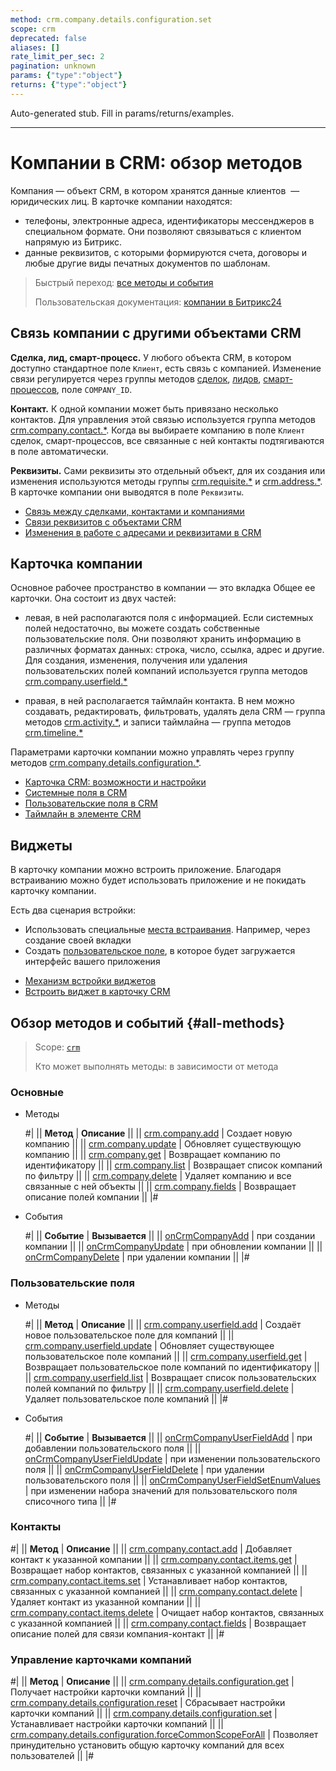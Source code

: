 ```yaml
---
method: crm.company.details.configuration.set
scope: crm
deprecated: false
aliases: []
rate_limit_per_sec: 2
pagination: unknown
params: {"type":"object"}
returns: {"type":"object"}
---
```


Auto-generated stub. Fill in params/returns/examples.

---

# Компании в CRM: обзор методов

Компания — объект CRM, в котором хранятся данные клиентов  — юридических лиц. В карточке компании находятся: 
* телефоны, электронные адреса, идентификаторы мессенджеров  в специальном формате. Они позволяют связываться с клиентом напрямую из Битрикс. 
* данные реквизитов, с которыми формируются счета, договоры и любые другие виды печатных документов по шаблонам. 

> Быстрый переход: [все методы и события](#all-methods) 
> 
> Пользовательская документация: [компании в Битрикс24](https://helpdesk.bitrix24.ru/open/5493389/) 

## Связь компании с другими объектами CRM

**Сделка, лид, смарт-процесс.** У любого объекта CRM, в котором доступно стандартное поле `Клиент`,  есть связь с компанией. Изменение связи регулируется через группы методов [сделок](../deals/index.md), [лидов](../leads/index.md), [смарт-процессов](../universal/index.md), поле `COMPANY_ID`.

**Контакт.** К одной компании может быть привязано несколько контактов. Для управления этой связью используется группа методов [crm.company.contact.*](./contacts/index.md). Когда вы выбираете компанию в поле `Клиент` сделок, смарт-процессов, все связанные с ней контакты подтягиваются в поле автоматически. 

**Реквизиты.** Сами реквизиты это отдельный объект, для их создания или изменения используются методы группы [crm.requisite.*](../requisites/index.md) и [crm.address.*](../requisites/addresses/index.md). В карточке компании они выводятся в поле `Реквизиты`. 



- [Связь между сделками, контактами и компаниями](https://helpdesk.bitrix24.ru/open/2501159/)
- [Связи реквизитов с объектами CRM](../requisites/links/index.md)
- [Изменения в работе с адресами и реквизитами в CRM](https://helpdesk.bitrix24.ru/open/11706682/)



## Карточка компании

Основное рабочее пространство в компании — это вкладка Общее ее карточки. Она состоит из двух частей: 

* левая, в ней располагаются поля с информацией. Если системных полей недостаточно, вы можете создать собственные пользовательские поля. Они позволяют хранить информацию в различных форматах данных: строка, число, ссылка, адрес и другие. Для создания, изменения, получения или удаления пользовательских полей компаний используется группа методов [crm.company.userfield.*](./userfields/index.md)

* правая, в ней располагается таймлайн контакта.  В нем можно создавать, редактировать, фильтровать, удалять дела CRM — группа методов [crm.activity.*](../timeline/activities/index.md), и записи таймлайна — группа методов [crm.timeline.*](../timeline/index.md)

Параметрами карточки компании можно управлять через группу методов [crm.company.details.configuration.*](./custom-form/index.md). 



- [Карточка CRM: возможности и настройки](https://helpdesk.bitrix24.ru/open/22804914/)
- [Системные поля в CRM](https://helpdesk.bitrix24.ru/open/18478840/)
- [Пользовательские поля в CRM](https://helpdesk.bitrix24.ru/open/22048980/)
- [Таймлайн в элементе CRM](https://helpdesk.bitrix24.ru/open/23960160/)



## Виджеты

В карточку компании можно встроить приложение. Благодаря встраиванию можно будет использовать приложение и не покидать карточку компании.

Есть два сценария встройки:

* Использовать специальные [места встраивания](../../widgets/crm/index.md). Например, через создание своей вкладки
* Создать [пользовательское поле](../../../tutorials/crm/crm-widgets/widget-as-field-in-lead-page.md), в которое будет загружается интерфейс вашего приложения



- [Механизм встройки виджетов](../../widgets/index.md)
- [Встроить виджет в карточку CRM](../../../tutorials/crm/crm-widgets/widget-as-detail-tab.md)



## Обзор методов и событий {#all-methods}

> Scope: [`crm`](../../scopes/permissions.md)
>
> Кто может выполнять методы: в зависимости от метода

### Основные



- Методы

    #|
    || **Метод** | **Описание** ||
    || [crm.company.add](./crm-company-add.md) | Создает новую компанию ||
    || [crm.company.update](./crm-company-update.md) | Обновляет существующую компанию ||
    || [crm.company.get](./crm-company-get.md) | Возвращает компанию по идентификатору ||
    || [crm.company.list](./crm-company-list.md) | Возвращает список компаний по фильтру ||
    || [crm.company.delete](./crm-company-delete.md) | Удаляет компанию и все связанные с ней объекты ||
    || [crm.company.fields](./crm-company-fields.md) | Возвращает описание полей компании ||
    |#

- События

    #|
    || **Событие** | **Вызывается** ||
    || [onCrmCompanyAdd](./events/on-crm-company-add.md) | при создании компании ||
    || [onCrmCompanyUpdate](./events/on-crm-company-update.md) | при обновлении компании ||
    || [onCrmCompanyDelete](./events/on-crm-company-delete.md) | при удалении компании ||
    |#



### Пользовательские поля



- Методы

    #|
    || **Метод** | **Описание** ||
    || [crm.company.userfield.add](./userfields/crm-company-userfield-add.md) | Создаёт новое пользовательское поле для компаний ||
    || [crm.company.userfield.update](./userfields/crm-company-userfield-update.md) | Обновляет существующее пользовательское поле компаний ||
    || [crm.company.userfield.get](./userfields/crm-company-userfield-get.md) | Возвращает пользовательское поле компаний по идентификатору ||
    || [crm.company.userfield.list](./userfields/crm-company-userfield-list.md) | Возвращает список пользовательских полей компаний по фильтру ||
    || [crm.company.userfield.delete](./userfields/crm-company-userfield-delete.md) | Удаляет пользовательское поле компаний ||
    |#

- События

    #|
    || **Событие** | **Вызывается** ||
    || [onCrmCompanyUserFieldAdd](./userfields/events/on-crm-company-user-field-add.md) | при добавлении пользовательского поля ||
    || [onCrmCompanyUserFieldUpdate](./userfields/events/on-crm-company-user-field-update.md) | при изменении пользовательского поля ||
    || [onCrmCompanyUserFieldDelete](./userfields/events/on-crm-company-user-field-delete.md) | при удалении пользовательского поля ||
    || [onCrmCompanyUserFieldSetEnumValues](./userfields/events/on-crm-company-user-field-set-enum-values.md) | при изменении набора значений для пользовательского поля списочного типа ||
    |#



### Контакты

#|
|| **Метод** | **Описание** ||
|| [crm.company.contact.add](./contacts/crm-company-contact-add.md) | Добавляет контакт к указанной компании ||
|| [crm.company.contact.items.get](./contacts/crm-company-contact-items-get.md) | Возвращает набор контактов, связанных с указанной компанией ||
|| [crm.company.contact.items.set](./contacts/crm-company-contact-items-set.md) | Устанавливает набор контактов, связанных с указанной компанией ||
|| [crm.company.contact.delete](./contacts/crm-company-contact-delete.md) | Удаляет контакт из указанной компании ||
|| [crm.company.contact.items.delete](./contacts/crm-company-contact-items-delete.md) | Очищает набор контактов, связанных с указанной компанией ||
|| [crm.company.contact.fields](./contacts/crm-company-contact-fields.md) | Возвращает описание полей для связи компания-контакт ||
|#

### Управление карточками компаний

#|
|| **Метод** | **Описание** ||
|| [crm.company.details.configuration.get](./custom-form/crm-company-details-configuration-get.md) | Получает настройки карточки компаний ||
|| [crm.company.details.configuration.reset](./custom-form/crm-company-details-configuration-reset.md) | Сбрасывает настройки карточки компаний ||
|| [crm.company.details.configuration.set](./custom-form/crm-company-details-configuration-set.md) | Устанавливает настройки карточки компаний ||
|| [crm.company.details.configuration.forceCommonScopeForAll](./custom-form/crm-company-details-configuration-force-common-scope-for-all.md) | Позволяет принудительно установить общую карточку компаний для всех пользователей ||
|#

